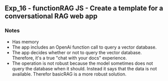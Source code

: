## Exp_16 - functionRAG JS - Create a template for a conversational RAG web app

### Notes
- Has memory
- The app includes an OpenAi function call to query a vector database.
- The app decides whether or not to query the vector database. Therefore, it's a true "chat with your docs" experience.
- The operation is not robust because the model sometimes does not query the database when it should. Instead it says that the data is not available. Therefor basicRAG is a more robust solution.
